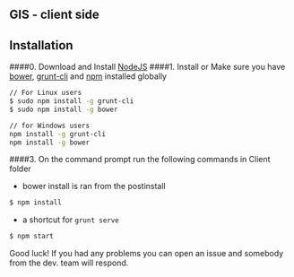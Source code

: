 ## GIS - client side

## Installation
####0. Download and Install [NodeJS](https://nodejs.org)
####1. Install or Make sure you have [bower](http://bower.io/), [grunt-cli](https://www.npmjs.com/package/grunt-cli) and  [npm](https://www.npmjs.org/) installed globally
 
```sh
// For Linux users
$ sudo npm install -g grunt-cli
$ sudo npm install -g bower

// for Windows users
npm install -g grunt-cli
npm install -g bower
```
####3. On the command prompt run the following commands in Client folder

- bower install is ran from the postinstall
```sh
$ npm install 
```
- a shortcut for `grunt serve`
```sh
$ npm start
```

Good luck! If you had any problems you can open an issue and somebody from the dev. team will respond.
